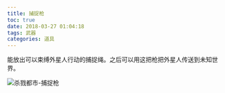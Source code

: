```yaml
---
title: 捕捉枪
toc: true
date: 2018-03-27 01:04:18
tags: 武器
categories: 道具
---
```


能放出可以束缚外星人行动的捕捉绳。之后可以用这把枪把外星人传送到未知世界。

![杀戮都市-捕捉枪](/捕捉枪/捕捉枪.jpg)

